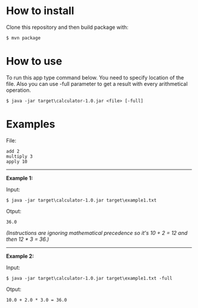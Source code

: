 # How to install
Clone this repository and then build package with:
```
$ mvn package
```

# How to use
To run this app type command below. You need to specify location of the file. Also you can use -full parameter to get a result with every arithmetical operation.
```
$ java -jar target\calculator-1.0.jar <file> [-full]
```

# Examples
File:
```
add 2 
multiply 3 
apply 10
```
---
**Example 1:**

Input:
```
$ java -jar target\calculator-1.0.jar target\example1.txt
```
Otput:
```
36.0
```
*(Instructions are ignoring mathematical precedence so it's 10 + 2 = 12 and then 12 * 3 = 36.)*

---
**Example 2:**

Input:
```
$ java -jar target\calculator-1.0.jar target\example1.txt -full
```
Otput:
```
10.0 + 2.0 * 3.0 = 36.0
```
